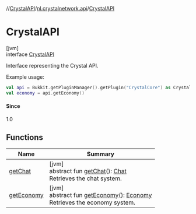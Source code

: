 //[CrystalAPI](../../../index.md)/[nl.crystalnetwork.api](../index.md)/[CrystalAPI](index.md)

# CrystalAPI

[jvm]\
interface [CrystalAPI](index.md)

Interface representing the Crystal API.

Example usage:

```kotlin
val api = Bukkit.getPluginManager().getPlugin("CrystalCore") as CrystalAPI
val economy = api.getEconomy()
```

#### Since

1.0

## Functions

| Name | Summary |
|---|---|
| [getChat](get-chat.md) | [jvm]<br>abstract fun [getChat](get-chat.md)(): [Chat](../-chat/index.md)<br>Retrieves the chat system. |
| [getEconomy](get-economy.md) | [jvm]<br>abstract fun [getEconomy](get-economy.md)(): [Economy](../-economy/index.md)<br>Retrieves the economy system. |
